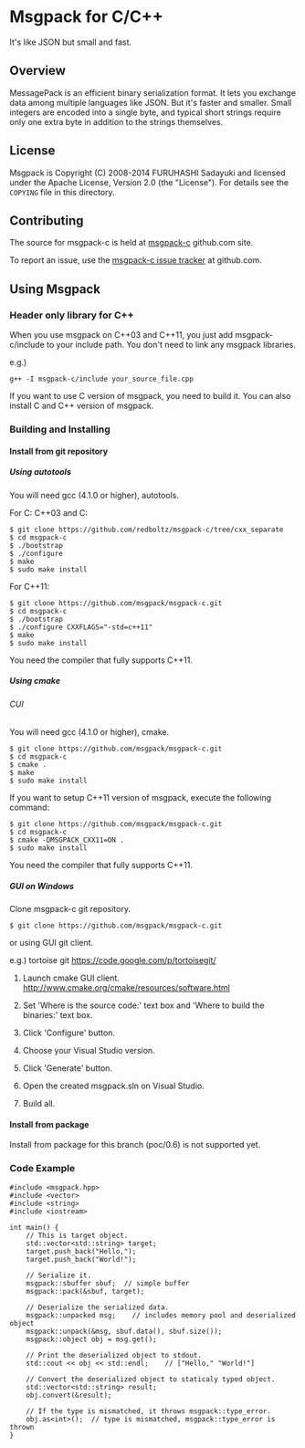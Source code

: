 # Msgpack for C/C++

It's like JSON but small and fast.


## Overview

MessagePack is an efficient binary serialization format. It lets you exchange data among multiple languages like JSON. But it's faster and smaller. Small integers are encoded into a single byte, and typical short strings require only one extra byte in addition to the strings themselves.


## License

Msgpack is Copyright (C) 2008-2014 FURUHASHI Sadayuki and licensed under the Apache License, Version 2.0 (the "License"). For details see the `COPYING` file in this directory.


## Contributing

The source for msgpack-c is held at [msgpack-c](https://github.com/msgpack/msgpack-c) github.com site.

To report an issue, use the [msgpack-c issue tracker](https://github.com/msgpack/msgpack-c/issues) at github.com.


## Using Msgpack

### Header only library for C++
When you use msgpack on C++03 and C++11, you just add msgpack-c/include to your include path. You don't need to link any msgpack libraries.

e.g.)

    g++ -I msgpack-c/include your_source_file.cpp

If you want to use C version of msgpack, you need to build it. You can also install C and C++ version of msgpack.

### Building and Installing

#### Install from git repository

##### Using autotools
You will need gcc (4.1.0 or higher), autotools.

For C:
C++03 and C:

    $ git clone https://github.com/redboltz/msgpack-c/tree/cxx_separate
    $ cd msgpack-c
    $ ./bootstrap
    $ ./configure
    $ make
    $ sudo make install

For C++11:

    $ git clone https://github.com/msgpack/msgpack-c.git
    $ cd msgpack-c
    $ ./bootstrap
    $ ./configure CXXFLAGS="-std=c++11"
    $ make
    $ sudo make install

You need the compiler that fully supports C++11.

##### Using cmake

###### CUI

You will need gcc (4.1.0 or higher), cmake.

    $ git clone https://github.com/msgpack/msgpack-c.git
    $ cd msgpack-c
    $ cmake .
    $ make
    $ sudo make install

If you want to setup C++11 version of msgpack, execute the following command:

    $ git clone https://github.com/msgpack/msgpack-c.git
    $ cd msgpack-c
    $ cmake -DMSGPACK_CXX11=ON .
    $ sudo make install

You need the compiler that fully supports C++11.

##### GUI on Windows

Clone msgpack-c git repository.

    $ git clone https://github.com/msgpack/msgpack-c.git

or using GUI git client.

e.g.) tortoise git https://code.google.com/p/tortoisegit/

1. Launch cmake GUI client. http://www.cmake.org/cmake/resources/software.html

1. Set 'Where is the source code:' text box and 'Where to build the binaries:' text box.

1. Click 'Configure' button.

1. Choose your Visual Studio version.

1. Click 'Generate' button.

1. Open the created msgpack.sln on Visual Studio.

1. Build all.


#### Install from package

Install from package for this branch (poc/0.6) is not supported yet.

### Code Example

    #include <msgpack.hpp>
    #include <vector>
    #include <string>
    #include <iostream>

    int main() {
        // This is target object.
        std::vector<std::string> target;
        target.push_back("Hello,");
        target.push_back("World!");

        // Serialize it.
        msgpack::sbuffer sbuf;  // simple buffer
        msgpack::pack(&sbuf, target);

        // Deserialize the serialized data.
        msgpack::unpacked msg;    // includes memory pool and deserialized object
        msgpack::unpack(&msg, sbuf.data(), sbuf.size());
        msgpack::object obj = msg.get();

        // Print the deserialized object to stdout.
        std::cout << obj << std::endl;    // ["Hello," "World!"]

        // Convert the deserialized object to staticaly typed object.
        std::vector<std::string> result;
        obj.convert(&result);

        // If the type is mismatched, it throws msgpack::type_error.
        obj.as<int>();  // type is mismatched, msgpack::type_error is thrown
    }
